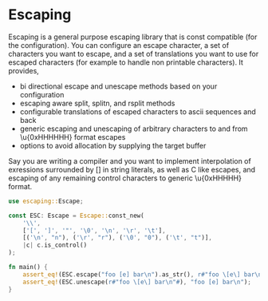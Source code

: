 # Escaping

Escaping is a general purpose escaping library that is const compatible (for the
configuration). You can configure an escape character, a set of characters you
want to escape, and a set of translations you want to use for escaped characters
(for example to handle non printable characters). It provides,

- bi directional escape and unescape methods based on your configuration
- escaping aware split, splitn, and rsplit methods
- configurable translations of escaped characters to ascii sequences and back
- generic escaping and unescaping of arbitrary characters to and from \u{0xHHHHHH} format escapes
- options to avoid allocation by supplying the target buffer

Say you are writing a compiler and you want to implement interpolation of
exressions surrounded by [] in string literals, as well as C like escapes, and
escaping of any remaining control characters to generic \u{0xHHHHH} format.

```rust
use escaping::Escape;

const ESC: Escape = Escape::const_new(
    '\\',
    ['[', ']', '"', '\0', '\n', '\r', '\t'],
    [('\n', "n"), ('\r', "r"), ('\0', "0"), ('\t', "t")],
    |c| c.is_control()
);

fn main() {
    assert_eq!(ESC.escape("foo [e] bar\n").as_str(), r#"foo \[e\] bar\n"#);
    assert_eq!(ESC.unescape(r#"foo \[e\] bar\n"#), "foo [e] bar\n");
}
```
